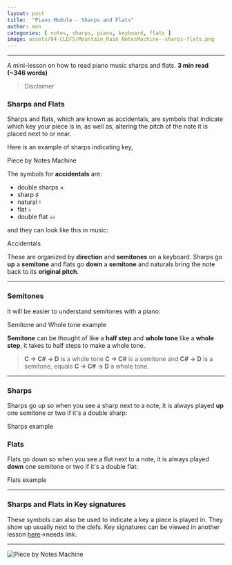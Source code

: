 ```yaml
---
layout: post
title:  "Piano Module - Sharps and Flats"
author: mon
categories: [ notes, sharps, piano, keyboard, flats ]
image: assets/04-CLEFS/Mountain_Rain_NotesMachine--sharps-flats.png
---
```

---

A mini-lesson on how to read piano music sharps and flats. **3 min read (~346 words)**

> Disclaimer

### Sharps and Flats

Sharps and flats, which are known as accidentals, are symbols that indicate which key your piece is in, as well as, altering the pitch of the note it is placed next to or near.

Here is an example of sharps indicating key,



Piece by Notes Machine

The symbols for **accidentals** are:
- double sharps ×
- sharp ♯
- natural ♮
- flat ♭
- double flat ♭♭

and they can look like this in music:

Accidentals

These are organized by **direction** and **semitones** on a keyboard. Sharps go **up** a **semitone** and flats go **down** a **semitone** and naturals bring the note back to its **original pitch**.

---

### Semitones

It will be easier to understand semitones with a piano:

Semitone and Whole tone example

**Semitone** can be thought of like a **half step** and **whole tone** like a **whole step**, it takes to half steps to make a whole tone. 

> **C -> C# -> D** is a whole tone
> **C -> C#** is a semitone and **C# -> D** is a semitone, equals **C -> C# -> D** a whole tone.

---

### Sharps

Sharps go up so when you see a sharp next to a note, it is always played **up** one semitone or two if it's a double sharp:

Sharps example

### Flats

Flats go down so when you see a flat next to a note, it is always played **down** one semitone or two if it's a double flat:

Flats example

---

### Sharps and Flats in Key signatures

These symbols can also be used to indicate a key a piece is played in. They show up usually next to the clefs. Key signatures can be viewed in another lesson [here]()->needs link. 

---
![Piece by Notes Machine](https://m-piechatzek.github.io/notesmachinezzzz/assets/04-CLEFS/Mountain_Rain_NotesMachine--clefs.png)
